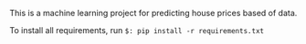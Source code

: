This is a machine learning project for predicting house prices based of
data.

To install all requirements, run
`$: pip install -r requirements.txt`
